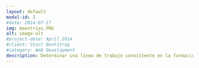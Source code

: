 ```yaml
---
layout: default
modal-id: 2
#date: 2014-07-17
img: maestrias.PNG
alt: image-alt
#project-date: April 2014
#client: Start Bootstrap
#category: Web Development
description: Determinar una línea de trabajo consistente en la formación y proyectos de los estudiantes.
---
```

